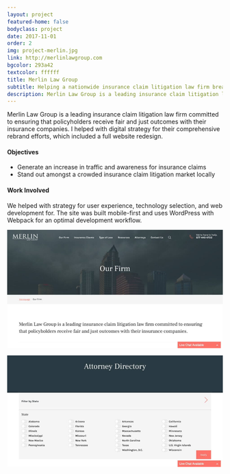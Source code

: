 ```yaml
---
layout: project
featured-home: false
bodyclass: project
date: 2017-11-01
order: 2
img: project-merlin.jpg
link: http://merlinlawgroup.com
bgcolor: 293a42
textcolor: ffffff
title: Merlin Law Group
subtitle: Helping a nationwide insurance claim litigation law firm breakthrough the competition with a smarter online presence
description: Merlin Law Group is a leading insurance claim litigation law firm committed to ensuring that policyholders receive fair and just outcomes with their insurance companies.
---
```


Merlin Law Group is a leading insurance claim litigation law firm committed to ensuring that policyholders receive fair and just outcomes with their insurance companies. I helped with digital strategy for their comprehensive rebrand efforts, which included a full website redesign.

#### Objectives
* Generate an increase in traffic and awareness for insurance claims
* Stand out amongst a crowded insurance claim litigation market locally

#### Work Involved
We helped with strategy for user experience, technology selection, and web development for. The site was built mobile-first and uses WordPress with Webpack for an optimal development workflow.

![merlin our firm image](/assets/images/project-mlg-firm.jpg)

![merlin attorney directory image](/assets/images/project-mlg-attorneys.jpg)
